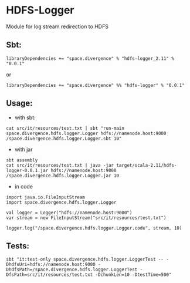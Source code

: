 # HDFS-Logger

Module for log stream redirection to HDFS


Sbt:
----
```
libraryDependencies += "space.divergence" % "hdfs-logger_2.11" % "0.0.1"
```
or
```
libraryDependencies += "space.divergence" %% "hdfs-logger" % "0.0.1"
```


Usage:
------
- with sbt:
```
cat src/it/resources/test.txt | sbt "run-main space.divergence.hdfs.logger.Logger hdfs://namenode.host:9000 /space.divergence.hdfs.logger.Logger.sbt 10"
```

- with jar
```
sbt assembly
cat src/it/resources/test.txt | java -jar target/scala-2.11/hdfs-logger-0.0.1.jar hdfs://namenode.host:9000 /space.divergence.hdfs.logger.Logger.jar 10
```

- in code
```
import java.io.FileInputStream
import space.divergence.hdfs.logger.Logger

val logger = Logger("hdfs://namenode.host:9000")
var stream = new FileInputStream("src/it/resources/test.txt")

logger.log("/space.divergence.hdfs.logger.Logger.code", stream, 10)
```

Tests:
------
```
sbt "it:test-only space.divergence.hdfs.logger.LoggerTest -- -DhdfsUri=hdfs://namenode.host:9000 -DhdfsPath=/space.divergence.hdfs.logger.LoggerTest -DfsPath=src/it/resources/test.txt -DchunkLen=10 -DtestTime=500"
```